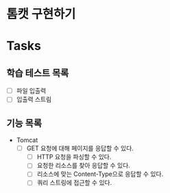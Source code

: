 # 톰캣 구현하기

# Tasks

## 학습 테스트 목록

- [ ] 파일 입출력
- [ ] 입출력 스트림

## 기능 목록

- Tomcat
    - [ ] GET 요청에 대해 페이지를 응답할 수 있다.
        - [ ] HTTP 요청을 파싱할 수 있다.
        - [ ] 요청한 리소스를 찾아 응답할 수 있다.
        - [ ] 리소스에 맞는 Content-Type으로 응답할 수 있다.
        - [ ] 쿼리 스트링에 접근할 수 있다.
